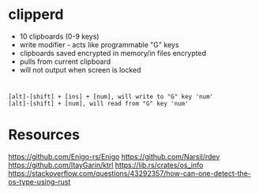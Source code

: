 # clipperd

- 10 clipboards (0-9 keys)
- write modifier - acts like programmable "G" keys
- clipboards saved encrypted in memory/in files encrypted
- pulls from current clipboard
- will not output when screen is locked

#
    [alt]-[shift] + [ins] + [num], will write to "G" key 'num'
    [alt]-[shift] + [num], will read from "G" key 'num'


# Resources
https://github.com/Enigo-rs/Enigo
https://github.com/Narsil/rdev
https://github.com/ItayGarin/ktrl
https://lib.rs/crates/os_info
https://stackoverflow.com/questions/43292357/how-can-one-detect-the-os-type-using-rust